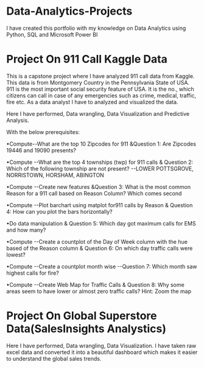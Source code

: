 # Data-Analytics-Projects
I have created this portfolio with my knowledge on Data Analytics using Python, SQL and Microsoft Power BI

# Project On 911 Call Kaggle Data

This is a capstone project where I have analyzed 911 call data from Kaggle.
This data is from Montgomery Country in the Pennsylvania State of USA. 
911 is the most important social security feature of USA. It is the no., which citizens can call in case of any emergencies such as crime, medical, traffic, fire etc.
As a data analyst I have to analyzed and visualized the data.

Here I have performed, Data wrangling, Data Visualization and Predictive Analysis.

With the below prerequisites:

•Compute--What are the top 10 Zipcodes for 911 &Question 1: Are Zipcodes 19446 and 19090 presents?

•Compute --What are the top 4 townships (twp) for 911 calls & Question 2: Which of the following township are not present? --LOWER POTTSGROVE, NORRISTOWN, HORSHAM, ABINGTON

•Compute --Create new features &Question 3: What is the most common Reason for a 911 call based on Reason Column? Which comes second

•Compute --Plot barchart using matplot for911 calls by Reason & Question 4: How can you plot the bars horizontally?

•Do data manipulation & Question 5: Which day got maximum calls for EMS and how many?

•Compute --Create a countplot of the Day of Week column with the hue based of the Reason column & Question 6: On which day traffic calls were lowest?

•Compute --Create a countplot month wise --Question 7: Which month saw highest calls for fire?

•Compute --Create Web Map for Traffic Calls & Question 8: Why some areas seem to have lower or almost zero traffic calls? Hint: Zoom the map

# Project On Global Superstore Data(SalesInsights Analystics)

Here I have performed, Data wrangling, Data Visualization.
I have taken raw excel data and converted it into a beautiful dashboard which makes it easier to understand the global sales trends.
